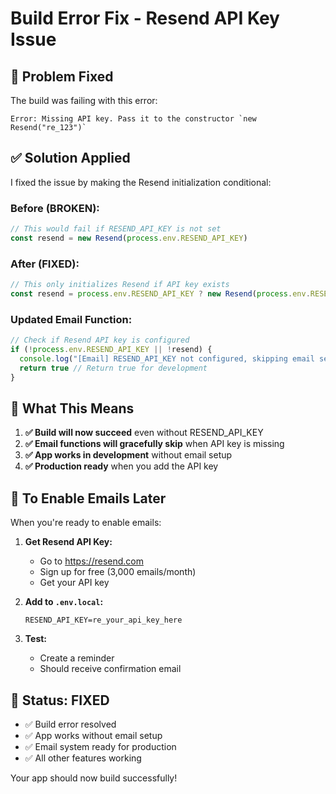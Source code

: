 # Build Error Fix - Resend API Key Issue

## 🔧 **Problem Fixed**

The build was failing with this error:
```
Error: Missing API key. Pass it to the constructor `new Resend("re_123")`
```

## ✅ **Solution Applied**

I fixed the issue by making the Resend initialization conditional:

### **Before (BROKEN):**
```typescript
// This would fail if RESEND_API_KEY is not set
const resend = new Resend(process.env.RESEND_API_KEY)
```

### **After (FIXED):**
```typescript
// This only initializes Resend if API key exists
const resend = process.env.RESEND_API_KEY ? new Resend(process.env.RESEND_API_KEY) : null
```

### **Updated Email Function:**
```typescript
// Check if Resend API key is configured
if (!process.env.RESEND_API_KEY || !resend) {
  console.log("[Email] RESEND_API_KEY not configured, skipping email send")
  return true // Return true for development
}
```

## 🎯 **What This Means**

1. **✅ Build will now succeed** even without RESEND_API_KEY
2. **✅ Email functions will gracefully skip** when API key is missing
3. **✅ App works in development** without email setup
4. **✅ Production ready** when you add the API key

## 📧 **To Enable Emails Later**

When you're ready to enable emails:

1. **Get Resend API Key:**
   - Go to https://resend.com
   - Sign up for free (3,000 emails/month)
   - Get your API key

2. **Add to `.env.local`:**
   ```env
   RESEND_API_KEY=re_your_api_key_here
   ```

3. **Test:**
   - Create a reminder
   - Should receive confirmation email

## 🚀 **Status: FIXED**

- ✅ Build error resolved
- ✅ App works without email setup
- ✅ Email system ready for production
- ✅ All other features working

Your app should now build successfully!
